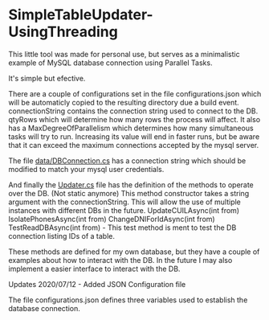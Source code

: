 # SimpleTableUpdater-UsingThreading
This little tool was made for personal use, but serves as a minimalistic example of MySQL database connection using Parallel Tasks.

It's simple but efective.

There are a couple of configurations set in the file configurations.json which will be automaticly copied to the resulting directory due a build event.
    connectionString contains the connection string used to connect to the DB.
    qtyRows which will determine how many rows the process will affect.
    It also has a MaxDegreeOfParallelism which determines how many simultaneous tasks will try to run. Increasing its value will end in faster runs, but be aware that it can exceed the maximum connections accepted by the mysql server.

The file [data/DBConnection.cs](data/DBConnection.cs) has a connection string which should be modified to match your mysql user credentials.

And finally the [Updater.cs](Updater) file has the definition of the methods to operate over the DB. (Not static anymore)
    This method constructor takes a string argument with the connectionString. This will allow the use of multiple instances with different DBs in the future.
    UpdateCUILAsync(int from)
    IsolatePhonesAsync(int from)
    ChangeDNIForIdAsync(int from)
    TestReadDBAsync(int from) - This test method is ment to test the DB connection listing IDs of a table.

These methods are defined for my own database, but they have a couple of examples about how to interact with the DB. 
In the future I may also implement a easier interface to interact with the DB.

Updates
    2020/07/12 - Added JSON Configuration file

The file configurations.json defines three variables used to establish the database connection.